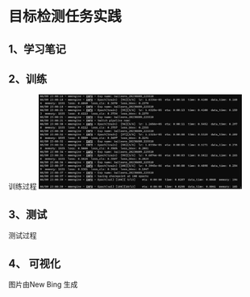 # 目标检测任务实践
## 1、学习笔记
## 2、训练
训练过程
<img src="https://github.com/x-cosmic/openmmlab_study/blob/main/assignment03/pictures/train.png" width = "80%">

## 3、测试
测试过程

## 4、 可视化
图片由New Bing 生成
